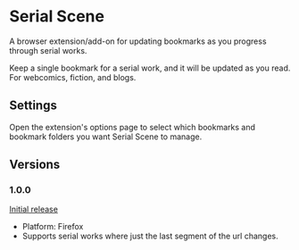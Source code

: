 # Serial Scene

A browser extension/add-on for updating bookmarks as you progress through serial works.

Keep a single bookmark for a serial work, and it will be updated as you read. For webcomics, fiction, and blogs.

## Settings

Open the extension's options page to select which bookmarks and bookmark folders you want Serial Scene to manage.

## Versions

### 1.0.0

[Initial release](https://addons.mozilla.org/en-US/firefox/addon/serial-scene/)
- Platform: Firefox
- Supports serial works where just the last segment of the url changes.
